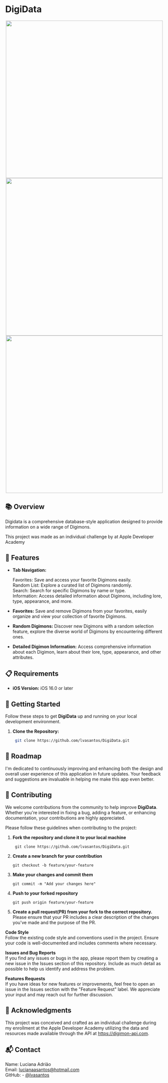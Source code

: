 # DigiData

<p align="center"> 
  <img src="https://user-images.githubusercontent.com/82406248/197533830-a16a9787-68db-43c1-ab2c-2165a01a7def.png" height="500">
  <img src="https://user-images.githubusercontent.com/82406248/197533819-722e6f83-99d9-4bfa-865c-e8d8dcd9f932.png" height="500">
  <img src="https://user-images.githubusercontent.com/82406248/197533796-bfa91710-a75f-4d00-b880-6f94592dfa91.png" height="500">
</p>


## 📚 Overview
Digidata is a comprehensive database-style application designed to provide information on a wide range of Digimons. 

This project was made as an individual challenge by at Apple Developer Academy

## 🌟 Features


- **Tab Navigation:**
  
    Favorites: Save and access your favorite Digimons easily.  
    Random List: Explore a curated list of Digimons randomly.  
    Search: Search for specific Digimons by name or type.  
    Information: Access detailed information about Digimons, including lore, type, appearance, and more.  
  
- **Favorites:** Save and remove Digimons from your favorites, easily organize and view your collection of favorite Digimons.
- **Random Digimons:** Discover new Digimons with a random selection feature, explore the diverse world of Digimons by encountering different ones.
- **Detailed Digimon Information:** Access comprehensive information about each Digimon, learn about their lore, type, appearance, and other attributes.

## 📋 Requirements

- **iOS Version:** iOS 16.0 or later

## 🚀 Getting Started
Follow these steps to get **DigiData** up and running on your local development environment.
1. **Clone the Repository:**
   ```bash
    git clone https://github.com/lvasantos/DigiData.git
    ```

## 📝 Roadmap
I'm dedicated to continuously improving and enhancing both the design and overall user experience of this application in future updates. Your feedback and suggestions are invaluable in helping me make this app even better.

## 🙌 Contributing
We welcome contributions from the community to help improve **DigiData**. Whether you're interested in fixing a bug, adding a feature, or enhancing documentation, your contributions are highly appreciated.

Please follow these guidelines when contributing to the project:

1. **Fork the repository and clone it to your local machine**
   ``` 
    git clone https://github.com/lvasantos/DigiData.git
   ```
2. **Create a new branch for your contribution**
    ```
    git checkout -b feature/your-feature
    ```
3. **Make your changes and commit them**
    ```
    git commit -m "Add your changes here"
    ```
4. **Push to your forked repository**
    ```
    git push origin feature/your-feature
    ```
5. **Create a pull request(PR) from your fork to the correct repository.**  
Please ensure that your PR includes a clear description of the changes you've made and the purpose of the PR.

**Code Style**  
Follow the existing code style and conventions used in the project.
Ensure your code is well-documented and includes comments where necessary.

**Issues and Bug Reports**  
If you find any issues or bugs in the app, please report them by creating a new issue in the Issues section of this repository. Include as much detail as possible to help us identify and address the problem.

**Features Requests**  
If you have ideas for new features or improvements, feel free to open an issue in the Issues section with the "Feature Request" label. We appreciate your input and may reach out for further discussion.

## 🙏 Acknowledgments
This project was conceived and crafted as an individual challenge during my enrollment at the Apple Developer Academy utilizing the data and resources made available through the API at https://digimon-api.com.

## 📬 Contact
Name: Luciana Adrião  
Email: lucianaasantos@hotmail.com  
GitHub: - [@lvasantos](https://www.github.com/lvasantos)
